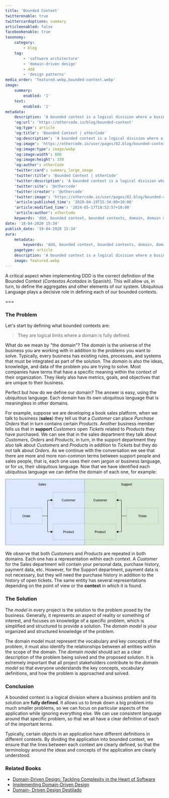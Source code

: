 ```yaml
---
title: 'Bounded Context'
twitterenable: true
twittercardoptions: summary
articleenabled: false
facebookenable: true
taxonomy:
    category:
        - blog
    tag:
        - 'software architecture'
        - 'domain-driven design'
        - ddd
        - 'design patterns'
media_order: 'featured.webp,bounded-context.webp'
image:
    summary:
        enabled: '1'
    text:
        enabled: '1'
metadata:
    description: 'A bounded context is a logical division where a business problem and its solution are fully defined.'
    'og:url': 'https://othercode.io/blog/bounded-context'
    'og:type': article
    'og:title': 'Bounded Context | otherCode'
    'og:description': 'A bounded context is a logical division where a business problem and its solution are fully defined.'
    'og:image': 'https://othercode.io/user/pages/02.blog/bounded-context/featured.webp'
    'og:image:type': image/webp
    'og:image:width': 800
    'og:image:height': 350
    'og:author': otherCode
    'twitter:card': summary_large_image
    'twitter:title': 'Bounded Context | otherCode'
    'twitter:description': 'A bounded context is a logical division where a business problem and its solution are fully defined.'
    'twitter:site': '@othercode'
    'twitter:creator': '@othercode'
    'twitter:image': 'https://othercode.io/user/pages/02.blog/bounded-context/featured.webp'
    'article:published_time': '2020-04-19T15:34:00+10:00'
    'article:modified_time': '2024-05-17T18:52:57+10:00'
    'article:author': otherCode
    keywords: 'ddd, bounded context, bounded contexts, domain, domain model, domain model, model'
date: '18-04-2020 15:34'
publish_date: '19-04-2020 15:34'
aura:
    metadata:
        keywords: 'ddd, bounded context, bounded contexts, domain, domain model, domain model, model'
    pagetype: article
    description: 'A bounded context is a logical division where a business problem and its solution are fully defined.'
    image: featured.webp
---
```


A critical aspect when implementing DDD is the correct definition of the Bounded Context (_Contextos Acotados_ in Spanish). This will allow us, in turn, to define the aggregates and other elements of our system. Ubiquitous Language plays a decisive role in defining each of our bounded contexts.

===

### The Problem

Let's start by defining what bounded contexts are:

> They are logical limits where a domain is fully defined.

What do we mean by "the domain"? The _domain_ is the universe of the business you are working with in addition to the problems you want to solve. Typically, every business has existing rules, processes, and systems that must be integrated as part of the solution. The _domain_ is also the ideas, knowledge, and data of the problem you are trying to solve. Most companies have terms that have a specific meaning within the context of their organization. They likely also have metrics, goals, and objectives that are unique to their business.

Perfect but how do we define our domain? The answer is easy, using the ubiquitous language. Each domain has its own ubiquitous language that is meaningless in other domains.

For example, suppose we are developing a book sales platform, when we talk to business (**sales**) they tell us that a _Customer_ can place _Purchase Orders_ that in turn contains certain _Products_. Another business member tells us that in **support** _Customers_ open _Tickets_ related to _Products_ they have purchased. We can see that in the sales department they talk about _Customers_, _Orders_ and _Products_, in turn, in the support department they also talk about _Customers_ and _Products_ in addition to _Tickets_ but they do not talk about _Orders_. As we continue with the conversation we see that there are more and more non-common terms between support people and sales people, that is, each one uses their own jargon or business language, or for us, their ubiquitous language. Now that we have identified each ubiquitous language we can define the domain of each one, for example:

![bounded-context](bounded-context.webp "bounded-context")

We observe that both _Customers_ and _Products_ are repeated in both domains. Each one has a representation within each context. A _Customer_ for the Sales department will contain your personal data, purchase history, payment data, etc. However, for the Support department, payment data is not necessary, but they will need the purchase history in addition to the history of open tickets. The same entity has several representations depending on the point of view or the **context** in which it is found.

### The Solution

The _model_ in every project is the solution to the problem posed by the business. Generally, it represents an aspect of reality or something of interest, and focuses on knowledge of a specific problem, which is simplified and structured to provide a solution. The _domain model_ is your organized and structured knowledge of the problem.

The domain model must represent the vocabulary and key concepts of the problem, it must also identify the relationships between all entities within the scope of the domain. The _domain model_ should act as a clear description of the problem being solved and the proposed solution. It is extremely important that all project stakeholders contribute to the _domain model_ so that everyone understands the key concepts, vocabulary definitions, and how the problem is approached and solved.

### Conclusion

A bounded context is a logical division where a business problem and its solution are **fully defined**. It allows us to break down a big problem into much smaller problems, so we can focus on particular aspects of the application while ignoring everything else. We can use consistent language around that specific problem, so that we all have a clear definition of each of the important terms.

Typically, certain objects in an application have different definitions in different contexts. By dividing the application into bounded context, we ensure that the lines between each context are clearly defined, so that the terminology around the ideas and concepts of the application are clearly understood.

### Related Books

- [Domain-Driven Design: Tackling Complexity in the Heart of Software](https://amzn.to/3cqJyT2) 
- [Implementing Domain-Driven Design](https://amzn.to/3evedjW) 
- [Domain- Driven Design Destilado](https://amzn.to/2RNv9sg)

